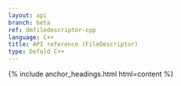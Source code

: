 ```yaml
---
layout: api
branch: beta
ref: dmfiledescriptor-cpp
language: C++
title: API reference (FileDescriptor)
type: Defold C++
---
```

{% include anchor_headings.html html=content %}